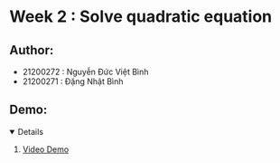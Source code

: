 # Week 2 : Solve quadratic equation
## Author: 
- 21200272 : Nguyễn Đức Việt Bình
- 21200271 : Đặng Nhật Bình

## Demo: 
<details open="open">
  <ol>
    <li><a href="https://github.com/VietBinhNe/Android/blob/main/Week2_QuadraticEquationSolver/demo.mp4">Video Demo</a></li>
  </ol>
</details>